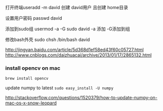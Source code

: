 打开终端useradd -m david
创建 david用户 且创建 home目录

设置用户密码 passwd david

添加到sudo组 usermod -a -G sudo david
-a 添加  -G添加到组

修改bash外壳
sudo chsh /bin/bash david

http://jingyan.baidu.com/article/5d368d1ef58ed43f60c05727.html
http://www.cnblogs.com/daizhuacai/archive/2013/01/17/2865132.html


### install opencv on mac

`brew install opencv`

update numpy to latest
`sudo easy_install -U numpy`

http://stackoverflow.com/questions/1520379/how-to-update-numpy-on-mac-os-x-snow-leopard

